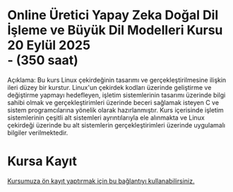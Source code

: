 # Online Üretici Yapay Zeka Doğal Dil İşleme ve Büyük Dil Modelleri Kursu 20 Eylül 2025 <br> -  (350 saat)


Açıklama: Bu kurs Linux çekirdeğinin tasarımı ve gerçekleştirilmesine ilişkin ileri düzey bir kurstur. Linux'un çekirdek kodları üzerinde geliştirme ve değiştirme yapmayı hedefleyen, işletim sistemlerinin tasarımı üzerinde bilgi sahibi olmak ve gerçekleştirimleri üzerinde beceri sağlamak isteyen C ve sistem programcılarına yönelik olarak hazırlanmıştır. Kurs içerisinde işletim sistemlerinin çeşitli alt sistemleri ayrıntılarıyla ele alınmakta ve Linux çekirdeği üzerinde bu alt sistemlerin gerçekleştirimleri üzerinde uygulamalı bilgiler verilmektedir.





# Kursa Kayıt
[Kursumuza ön kayıt yaptırmak için bu bağlantıyı kullanabilirsiniz.](https://us02web.zoom.us/meeting/register/A2N5yVVXStuiYN0tAXTeJw#/registration)

